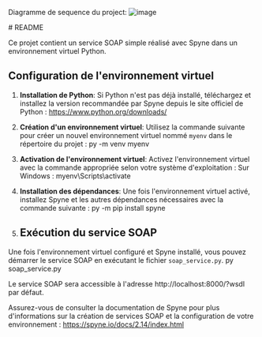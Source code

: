 Diagramme de sequence du project: ![image](https://github.com/theoweuh/OsaSoap/assets/39169618/6dddf702-67bd-42fb-b229-663d6b87cd60)

 # README

Ce projet contient un service SOAP simple réalisé avec Spyne dans un environnement virtuel Python.

## Configuration de l'environnement virtuel

1. **Installation de Python**: Si Python n'est pas déjà installé, téléchargez et installez la version recommandée par Spyne depuis le site officiel de Python : https://www.python.org/downloads/

2. **Création d'un environnement virtuel**: Utilisez la commande suivante pour créer un nouvel environnement virtuel nommé `myenv` dans le répertoire du projet : py -m venv myenv
   

3. **Activation de l'environnement virtuel**: Activez l'environnement virtuel avec la commande appropriée selon votre système d'exploitation : 
Sur Windows : myenv\Scripts\activate

4. **Installation des dépendances**: Une fois l'environnement virtuel activé, installez Spyne et les autres dépendances nécessaires avec la commande suivante : py -m pip install spyne

5. ## Exécution du service SOAP

Une fois l'environnement virtuel configuré et Spyne installé, vous pouvez démarrer le service SOAP en exécutant le fichier `soap_service.py`. py soap_service.py

Le service SOAP sera accessible à l'adresse http://localhost:8000/?wsdl par défaut.

Assurez-vous de consulter la documentation de Spyne pour plus d'informations sur la création de services SOAP et la configuration de votre environnement : https://spyne.io/docs/2.14/index.html
